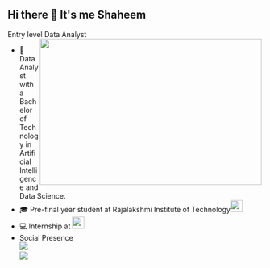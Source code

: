 ## Hi there 👋 It's me Shaheem

Entry level Data Analyst 
<img align="right" width="440" height="290" src="https://i.pinimg.com/originals/9e/0a/c8/9e0ac82bc17ff00708da6bd09593177e.gif">
- 🔭 Data Analyst with a Bachelor of Technology in Artificial Intelligence and Data Science.                                                 
- 🎓 Pre-final year student at Rajalakshmi Institute of Technology[<img src="https://images.crunchbase.com/image/upload/c_pad,f_auto,q_auto:eco,dpr_1/vvpaxqgzachzbzjg33u9" height="24">](https://ritchennai.org/) 
- 💻 Internship at [<img src="https://encrypted-tbn0.gstatic.com/images?q=tbn:ANd9GcRXj9YYPRuzkGjd6zYnRnQC0cF0jGcLOw7_1YIqghTfBfYsl2A5BjItlwPVzvckNN4jlA&usqp=CAU" height="24">](https://www.mainflow.in/)
- Social Presence
<br /> [<img src="https://img.shields.io/badge/LinkedIn-0077B5?style=for-the-badge&logo=linkedin&logoColor=white" />](https://www.linkedin.com/in/shaheem-basheer45/)
<br/> [<img src="https://img.shields.io/badge/Instagram-E4405F?style=for-the-badge&logo=instagram&logoColor=white" />](https://www.instagram.com/unique._._.soul.__/)
<!--
**Shaheem-B/Shaheem-B** is a ✨ _special_ ✨ repository because its `README.md` (this file) appears on your GitHub profile.

Here are some ideas to get you started:

- 🔭 I’m currently working on ...
- 🌱 I’m currently learning ...
- 👯 I’m looking to collaborate on ...
- 🤔 I’m looking for help with ...
- 💬 Ask me about ...
- 📫 How to reach me: ...
- 😄 Pronouns: ...
- ⚡ Fun fact: ...
-->
